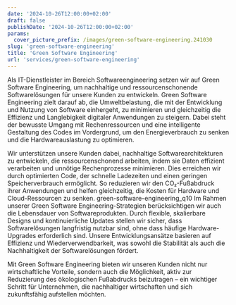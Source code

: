 ```yaml
---
date: '2024-10-26T12:00:00+02:00'
draft: false
publishDate: '2024-10-26T12:00:00+02:00'
params:
  cover_picture_prefix: /images/green-software-engineering.241030
slug: 'green-software-engineering'
title: 'Green Software Engineering'
url: 'services/green-software-engineering'
---
```


Als IT-Dienstleister im Bereich Softwareengineering setzen wir auf Green Software Engineering, um nachhaltige und ressourcenschonende Softwarelösungen für unsere Kunden zu entwickeln.
Green Software Engineering zielt darauf ab, die Umweltbelastung, die mit der Entwicklung und Nutzung von Software einhergeht, zu minimieren und gleichzeitig die Effizienz und Langlebigkeit digitaler Anwendungen zu steigern.
Dabei steht der bewusste Umgang mit Rechenressourcen und eine intelligente Gestaltung des Codes im Vordergrund, um den Energieverbrauch zu senken und die Hardwareauslastung zu optimieren.

<!--more-->

Wir unterstützen unsere Kunden dabei, nachhaltige Softwarearchitekturen zu entwickeln, die ressourcenschonend arbeiten, indem sie Daten effizient verarbeiten und unnötige Rechenprozesse minimieren.
Dies erreichen wir durch optimierten Code, der schnelle Ladezeiten und einen geringen Speicherverbrauch ermöglicht.
So reduzieren wir den CO₂-Fußabdruck ihrer Anwendungen und helfen gleichzeitig, die Kosten für Hardware und Cloud-Ressourcen zu senken.
green-software-engineering_q10
Im Rahmen unserer Green Software Engineering-Strategien berücksichtigen wir auch die Lebensdauer von Softwareprodukten.
Durch flexible, skalierbare Designs und kontinuierliche Updates stellen wir sicher, dass Softwarelösungen langfristig nutzbar sind, ohne dass häufige Hardware-Upgrades erforderlich sind.
Unsere Entwicklungsansätze basieren auf Effizienz und Wiederverwendbarkeit, was sowohl die Stabilität als auch die Nachhaltigkeit der Softwarelösungen fördert.

Mit Green Software Engineering bieten wir unseren Kunden nicht nur wirtschaftliche Vorteile, sondern auch die Möglichkeit, aktiv zur Reduzierung des ökologischen Fußabdrucks beizutragen – ein wichtiger Schritt für Unternehmen, die nachhaltiger wirtschaften und sich zukunftsfähig aufstellen möchten.
